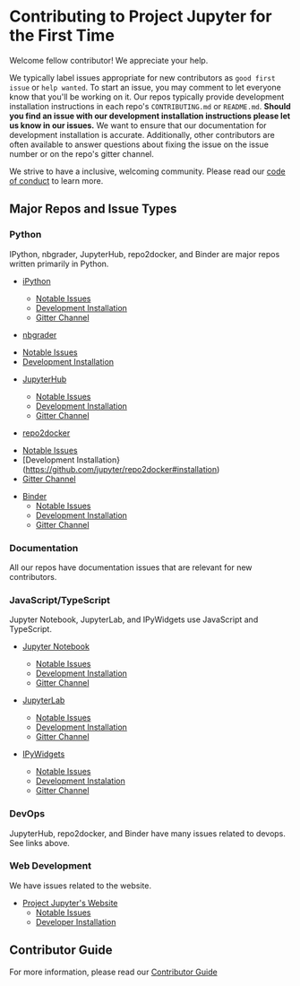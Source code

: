 # Contributing to Project Jupyter for the First Time

Welcome fellow contributor! We appreciate your help.

We typically label issues appropriate for new contributors as `good first issue` or `help wanted`.  To start an issue, you may comment to let everyone know that you'll be working on it.  Our repos typically provide development installation instructions in each repo's `CONTRIBUTING.md` or `README.md`.  **Should you find an issue with our development installation instructions please let us know in our issues.**  We want to ensure that our documentation for development installation is accurate.  Additionally, other contributors are often available to answer questions about fixing the issue on the issue number or on the repo's gitter channel.

We strive to have a inclusive, welcoming community.  Please read our [code of conduct](https://github.com/jupyter/governance/blob/master/conduct/code_of_conduct.md) to learn more.

## Major Repos and Issue Types

### Python

IPython, nbgrader, JupyterHub, repo2docker, and Binder are major repos written primarily in Python.

* [iPython](https://github.com/ipython/ipython)
  - [Notable Issues](https://github.com/ipython/ipython/issues?q=is%3Aissue+is%3Aopen+label%3A%22good+first+issue%22)
  - [Development Installation](https://github.com/ipython/ipython#development-and-instant-running)
  - [Gitter Channel](https://gitter.im/ipython/ipython)
 
 * [nbgrader](https://github.com/jupyter/nbgrader)
  - [Notable Issues](https://github.com/jupyter/nbgrader/issues?q=is%3Aissue+is%3Aopen+label%3A%22good+first+issue%22)
  - [Development Installation](https://nbgrader.readthedocs.io/en/latest/contributor_guide/installation_developer.html)
  
* [JupyterHub](https://github.com/jupyterhub/jupyterhub)
  - [Notable Issues](https://github.com/jupyterhub/jupyterhub/issues?q=is%3Aissue+is%3Aopen+label%3A%22help+wanted%22)
  - [Development Installation](https://github.com/jupyterhub/jupyterhub#contributing)
  - [Gitter Channel](https://gitter.im/jupyterhub/jupyterhub)

* [repo2docker](https://github.com/jupyter/repo2docker)
 - [Notable Issues](https://github.com/jupyter/repo2docker/issues?q=is%3Aissue+is%3Aopen+label%3A%22help+wanted%22)
 - [Development Installation}(https://github.com/jupyter/repo2docker#installation)
 - [Gitter Channel](https://gitter.im/jupyterhub/jupyterhub)
  
* [Binder](https://github.com/jupyterhub/binderhub)
  - [Notable Issues](https://github.com/jupyterhub/binderhub/issues?q=is%3Aopen+is%3Aissue+label%3A%22help+wanted%22)
  - [Development Installation](https://github.com/jupyterhub/binderhub/blob/master/CONTRIBUTING.md)
  - [Gitter Channel](https://gitter.im/jupyterhub/binder)
  
### Documentation

All our repos have documentation issues that are relevant for new contributors.

### JavaScript/TypeScript

Jupyter Notebook, JupyterLab, and IPyWidgets use JavaScript and TypeScript.

* [Jupyter Notebook](https://github.com/jupyter/notebook)
  - [Notable Issues](https://github.com/jupyter/notebook/issues?q=is%3Aissue+is%3Aopen+label%3A%22tag%3ANew+Contributor%22)
  - [Development Installation](https://github.com/jupyter/notebook/blob/master/CONTRIBUTING.rst)
  - [Gitter Channel](https://gitter.im/jupyter/notebook)
  
* [JupyterLab](https://github.com/jupyterlab/jupyterlab)
  - [Notable Issues](https://github.com/jupyterlab/jupyterlab/issues?q=is%3Aopen+is%3Aissue+label%3A%22status%3AHelp+Wanted%22)
  - [Development Installation](https://github.com/jupyterlab/jupyterlab/blob/master/CONTRIBUTING.md)
  - [Gitter Channel](https://gitter.im/jupyterlab/jupyterlab)
  
* [IPyWidgets](https://github.com/jupyter-widgets/ipywidgets)
  - [Notable Issues](https://github.com/jupyter-widgets/ipywidgets/issues?q=is%3Aissue+is%3Aopen+label%3A%22good+first+issue%22)
  - [Development Instalation](https://ipywidgets.readthedocs.io/en/latest/dev_install.html)
  - [Gitter Channel](https://gitter.im/jupyter-widgets/Lobby)

### DevOps

JupyterHub, repo2docker, and Binder have many issues related to devops.  See links above.

### Web Development

We have issues related to the website.

* [Project Jupyter's Website](https://github.com/jupyter/jupyter.github.io/)
  - [Notable Issues](https://github.com/jupyter/jupyter.github.io/issues?q=is%3Aissue+is%3Aopen+label%3Asprint-friendly)
  - [Developer Installation](https://github.com/jupyter/jupyter.github.io#quick-local-testing)


## Contributor Guide

For more information, please read our [Contributor Guide](https://jupyter.readthedocs.io/en/latest/contributor/content-contributor.html)

